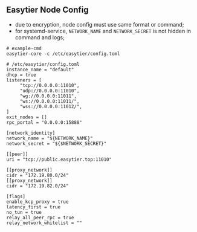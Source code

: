 ## Easytier Node Config

- due to encryption, node config must use same format or command;
- for systemd-service, `NETWORK_NAME` and `NETWORK_SECRET` is not hidden in command and logs;

```shell
# example-cmd
easytier-core -c /etc/easytier/config.toml

# /etc/easytier/config.toml
instance_name = "default"
dhcp = true
listeners = [
     "tcp://0.0.0.0:11010",
     "udp://0.0.0.0:11010",
     "wg://0.0.0.0:11011",
     "ws://0.0.0.0:11011/",
     "wss://0.0.0.0:11012/",
]
exit_nodes = []
rpc_portal = "0.0.0.0:15888"

[network_identity]
network_name = "${NETWORK_NAME}"
network_secret = "${$NETWORK_SECRET}"

[[peer]]
uri = "tcp://public.easytier.top:11010"

[[proxy_network]]
cidr = "172.19.80.0/24"
[[proxy_network]]
cidr = "172.19.82.0/24"

[flags]
enable_kcp_proxy = true
latency_first = true
no_tun = true
relay_all_peer_rpc = true
relay_network_whitelist = ""

```
